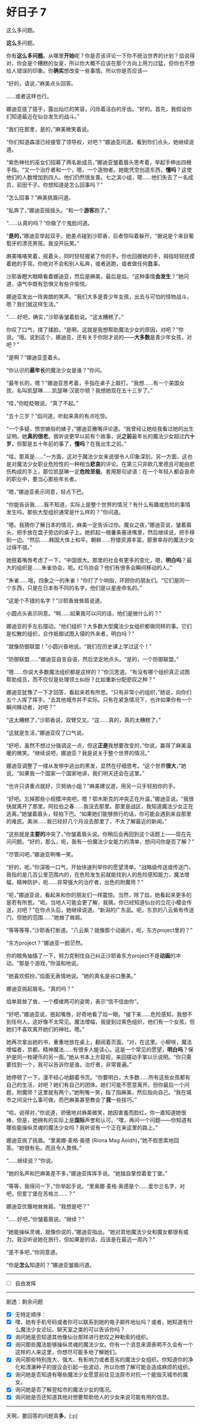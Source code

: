 # 好日子 7

这么多问题。

**这么**多问题。

你有**这么多问题**。从哪里**开始**呢？你是否该评论一下你不统治世界的计划？焰说得对，你会是个糟糕的女皇，所以你大概不应该在那个方向上用力过猛，但你也不想给人错误的印象。你**确实**想改变一些事情。所以你是否应该—

“好的，请说，”麻美点头回答。

……或者这样也行。

娜迪亚搓了搓手，露出灿烂的笑容，闪烁着洁白的牙齿。“好的。首先，我假设你们知道最近在仙台发生的战斗。”

“我们在那里，是的，”麻美微笑着说。

“你们知道森凛已经接管了领导权，对吧？”娜迪亚问道。看到你们点头，她继续说道。

“紫色神社的巫女们招募了两名新成员，”娜迪亚皱着眉头思考着，举起手伸出四根手指。“又一个治疗者和一个，嗯，一个造物者。她能凭空创造东西，**懂吗**？这使他们的人数增加到四人。他们仍然很友善。七之滨小组，嗯……他们失去了一名成员，前田千子。你想知道是怎么回事吗？”

“怎么回事？”麻美挑眉问道。

“私奔了，”娜迪亚摇摇头。“和一个**游客**跑了。”

“……认真的吗？”你做了个鬼脸问道。

“**是的，**”娜迪亚举起双手。她差点碰到沙耶香，后者惊叫着躲开。“据说是个来自葡萄牙的漂亮男孩。我没开玩笑。”

麻美咯咯笑着，摇着头，同时轻轻握紧了你的手。你也回握她的手，拇指轻轻抚摸着她的手背。你绝对不会和别人私奔，或者逃跑，或者做任何蠢事。

沙耶香瞪大眼睛看着娜迪亚，然后是麻美，最后是焰。“这种事情**会发生**？”她问道，语气中既有恐惧又有些许愉悦。

娜迪亚发出一阵爽朗的笑声。“我们大多是青少年女孩，出去与可怕的怪物战斗，嗯？我们就这样生活。”

“……好吧，确实，”沙耶香皱着脸说。“这太糟糕了。”

你叹了口气，揉了揉脸。“是啊，这就是我想帮助魔法少女的原因，对吧？”你说。“哦。说到这个，娜迪亚，还有关于你刚才说的——**大多数**是青少年女孩，对吧？”

“是啊？”娜迪亚歪着头。

“你认识的**最年长**的魔法少女是谁？”你问。

“最年长的，嗯？”娜迪亚思考着，手指在桌子上敲打。“我想……有一个美国女孩，名叫凯瑟琳……凯瑟琳·汉密尔顿？我想她现在五十三岁了。”

“哇，”你眨眨眼说。“真了不起。”

“五十三岁？”焰问道，听起来真的有点吃惊。

“一个多疑、愤世嫉俗的婊子，”娜迪亚撇嘴评论道。“我曾经让她给我看过她的出生证明。她**真的很老**。我听说更早以前有个故事，说**之前**最年长的魔法少女超过**六十岁**，但那是五十年前的事了，**懂吗**？在我出生之前。”

“哇。那真是……”一方面，这对于魔法少女来说很令人印象深刻，另一方面，这也是对魔法少女职业危险性的一种相当**悲哀**的评论。在第三只非欧几里德且可能由悲伤构成的手上，那位凯瑟琳一定**危险至极**。套用那句谚语：在一个年轻人都会丧命的职业中，要当心那些年长者。

“嗯，”娜迪亚表示同意，轻点下巴。

“你能告诉我……我不知道，实际上是整个世界的情况？有什么有趣或危险的事情发生吗，那些大型组织通常是什么样的？”你问道。

“嗯。我猜你了解日本的情况，麻美一定告诉过你。魔女之夜，”娜迪亚说，皱着眉头，把手放在盘子旁边的桌子上。她抓起一根薯条塞进嘴里，然后继续说，把手移到一边。“然后……韩国大体上和平。朝鲜……狩猎资源丰富。那里幸存的魔法少女过得不错。”

她抿着嘴唇考虑了一下。“中国很大。那里的社会有更多的变化，嗯，**明白吗**？最大的组织是……朱雀协会，呃。红鸟协会？他们有很多会瞬间移动的人。”

“朱雀……哦，四象之一的朱雀！”你打了个响指，环顾你的朋友们。“它们是同一个东西，只是在日本有不同的名字。他们是以星座命名的。”

“这是个不错的名字？”沙耶香耸耸肩说道。

小圆点头表示同意。“啊……如果我可以问的话，他们是做什么的？”

娜迪亚的手左右摆动。“他们组织？大多数大型魔法少女组织都做同样的事。它们是松散的组织，合作抵御试图入侵的外来者，明白吗？”

“就像防御联盟！”小圆兴奋地说。“我们在历史课上学过这个！”

“防御联盟……”娜迪亚自言自语，然后坚定地点头。“是的，一个防御联盟。”

“嗯……你说大多数魔法组织都是这样的？”你沉思道。“有没有哪个组织真正试图帮助成员，而不仅仅是处理领土纠纷？比如重新分配悲叹之种？”

娜迪亚犹豫了一下才回答，看起来若有所思。“只有非常小的组织，”她说，向你们五个人挥了挥手。“去其他城市并不实际。只有在紧急情况下，也许如果你有一个瞬间移动者，对吧？”

“这太糟糕了，”沙耶香说，双臂交叉。“这……真的，真的太糟糕了。”

“这就是生活，”娜迪亚叹了口气说。

“好吧，虽然不想过分强调这一点，但这**正是**我想要改变的，”你说，赢得了麻美温暖的微笑。“继续说吧，娜迪亚？我是说关于整个世界的情况。”

娜迪亚调整了一缕从发带中逃出的黑发，显然在仔细思考。“这个世界**很大**，”她说。“如果我一个国家一个国家地讲，我们明天还会在这里。”

“也许只讲重点就好，贝努纳小姐？”麻美建议道，用另一只手轻拍你的手。

“好吧。忘掉那些小规模冲突吧，嗯？鄂木斯克的冲突正在升温，”娜迪亚说。“我很快就离开了那里。阿拉伯之春……我没去那里。那里是战区，我知道魔法少女正在逃离。”她皱着眉头，轻拍下巴。“如果她们能够旅行的话，你可能会遇到来自那里的难民。美洲……我已经好几个月没去那里了，不太了解最近的新闻。”

“这些就是**主要的**冲突了，”你皱着眉头说。你稍后会再回到这个话题上——现在先问问题。“好的，那么，呃，我有一份魔法少女能力的清单，想问问你是否了解？”

“尽管问吧，”娜迪亚咧嘴一笑。

“好的，呃，”你深吸一口气，开始快速列举你的愿望清单。“战略级传送或传送门，我指的是几百公里范围内的，在危险发生前就能找到人的危险感知能力，魔法增幅，精神防护，呃……非常强大的治疗者，出色的附魔师？”

“呃，”娜迪亚说，看起来和你的朋友们一样震惊。当然，除了焰，她看起来更多的是若有所思。“呃。当地人可能会更了解，我猜。你已经知道仙台的立花小樱会传送，对吧？”在你点头后，她继续说道。“新潟的广东凪。呃，东京的八云紫有传送门，但她的范围……”她耸了耸肩。

“等等等等，”沙耶香打断道。“八云紫？就像那个动画片，呃，东方project里的？”

“东方project？”娜迪亚一脸茫然。

你的眼角抽搐了一下，努力克制住自己纠正沙耶香东方project不是**动画**的冲动。“那是个游戏，”你温和地说。

“她喜欢假扮，”焰面无表情地说。“她的真名是谷口惠美。”

娜迪亚挑起眉毛。“真的吗？”

焰单肩耸了耸，一个模棱两可的姿势，表示“信不信由你”。

“好吧，”娜迪亚说，抿起嘴唇，好奇地看了焰一眼。“接下来……危险感知，我想不到任何人。这好像不太常见。魔法增幅，我提到过紫色组织，他们有一个女孩，但她们不喜欢离开她们的神社。嗯。”

她再次拿出她的书，重重地放在桌上，翻阅着页面。“对，在这里。小柳咲，魔法增幅者，京都。精神魔法……有很多人能读心。这是一个常见的愿望，**明白吗**？保护是同一枚硬币的另一面。”她从书本上方窥视，来回摆动手掌以示说明。“你只需要找到一个，我可以告诉你是谁。治疗者，非常普遍。”

她停顿了一下，漫不经心地翻着书页。“你要明白，大多数……所有这些女孩都有自己的生活，对吧？她们有自己的团体。她们可能不愿意离开。但你最后一个问题，附魔师？这里就有两个。”她咧嘴一笑，指了指麻美，然后指向自己。“我在城市之间没什么事可做，而巴麻美甚至教会了**我**一些技巧。”

“哈，说得对，”你说道，骄傲地对麻美微笑，她因害羞而脸红。你一直知道她很棒，但是，她拥有的实际上是**国际**声誉和认可。“嘿，再问一个问题——你知道有哪些能操纵灵魂的魔法少女吗？我听说有一个正在来这里的路上。”

娜迪亚挑了挑眉。“里奥娜·麦格·奥德 (Riona Mag Aoidh)，”她不假思索地回答。“她很有名。而且令人畏惧。”

“……继续说？”你说。

“她的名声和巴麻美差不多，”娜迪亚挥挥手说。“她独自掌控着爱丁堡。”

“等等，我得问一下，”你举起手说。“里奥娜·麦格·奥德是个……爱尔兰名字，对吧，但爱丁堡在苏格兰……？”

娜迪亚优雅地耸耸肩。“我想是吧？”

“……好吧，”你皱着眉说。“继续？”

“她能操纵灵魂，就像你说的，”娜迪亚指出。“她对其他魔法少女和魔女都很有威力。我没听说她在旅行，但如果是的话，应该是在最近一周内？”

“差不多吧，”你同意道。

“你是**怎么**知道的？”娜迪亚皱眉问道。

---

- [ ] 自由发挥

---

剧透：剩余问题

- [x] 无特定顺序：
- [x] 嘿，她有手机号码或者你可以联系到她的电子邮件地址吗？或者，她知道有什么魔法少女论坛、聊天室之类的可以告诉你吗？
- [x] 询问她是否知道其他像仙台那样进行悲叹之种勒索的组织。
- [x] 询问那些魔法能够操纵灵魂的魔法少女。你有一个消息来源表明不久会有一个这样的人来这里，你想尽可能多地了解她们。
- [x] 询问那些特别庞大、强大、有影响力或者恶劣的魔法少女组织。你知道你的净化和清澈种子的提议会引起一些波动，所以你想了解可能会造成麻烦的组织。
- [x] 询问她是否知道有哪些魔法少女愿意前往见泷原市对抗一个能毁灭城市的魔女。
- [x] 询问她是否了解翌桧市的魔法少女的情况。
- [x] 询问她是否还知道其他对想要帮助他人的少女来说可能有用的信息。

---

天啊，要回答的问题真**多**。[:p]
